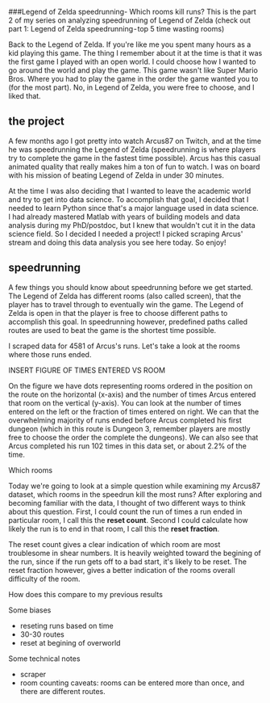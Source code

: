 ###Legend of Zelda speedrunning-  Which rooms kill runs?
This is the part 2 of my series on analyzing speedrunning of Legend of Zelda  (check out part 1: Legend of Zelda speedrunning - top 5 time wasting rooms)

Back to the Legend of Zelda.  If you're like me you spent many hours as a kid playing this game.  The thing I remember about it at the time is that it was the first game I played with an open world.  I could choose how I wanted to go around the world and play the game.  This game wasn't like Super Mario Bros. Where you had to play the game in the order the game wanted you to (for the most part).  No, in Legend of Zelda, you were free to choose, and I liked that.

## the project

A few months ago I got pretty into watch Arcus87 on Twitch, and at the time he was speedrunning the Legend of Zelda (speedrunning is where players try to complete the game in the fastest time possible).  Arcus has this casual animated quality that really makes him a ton of fun to watch.  I was on board with his mission of beating Legend of Zelda in under 30 minutes. 

At the time I was also deciding that I wanted to leave the academic world and try to get into data science.  To accomplish that goal, I decided that I needed to learn Python since that's a major language used in data science.  I had already mastered Matlab with years of building models and data analysis during my PhD/postdoc, but I knew that wouldn't cut it in the data science field.  So I decided I needed a project!  I picked scraping Arcus' stream and doing this data analysis you see here today.  So enjoy!

## speedrunning

A few things you should know about speedrunning before we get started.  The Legend of Zelda has different rooms (also called screen), that the player has to travel through to eventually win the game.  The Legend of Zelda is open in that the player is free to choose different paths to accomplish this goal.  In speedrunning however, predefined paths called routes are used to beat the game is the shortest time possible.  

I scraped data for 4581 of Arcus's runs.  Let's take a look at the rooms where those runs ended.

INSERT FIGURE OF TIMES ENTERED VS ROOM

On the figure we have dots representing rooms ordered in the position on the route on the horizontal (x-axis) and the number of times Arcus entered that room on the vertical (y-axis). You can look at the number of times entered on the left or the fraction of times entered on right.  We can that the overwhelming majority of runs ended before Arcus completed his first dungeon (which in this route is Dungeon 3, remember players are mostly free to choose the order the complete the dungeons).  We can also see that Arcus completed his run 102 times in this data set, or about 2.2% of the time.  

Which rooms

Today we're going to look at a simple question while examining my Arcus87 dataset, which rooms in the speedrun kill the most runs?  After exploring and becoming familiar with the data, I thought of two different ways to think about this question. First, I could count the run of times a run ended in particular room, I call this the **reset count**. Second I could calculate how likely the run is to end in that room, I call this the **reset fraction**.

The reset count gives a clear indication of which room are most troublesome in shear numbers.  It is heavily weighted toward the begining of the run, since if the run gets off to a bad start, it's likely to be reset.  The reset fraction however, gives a better indication of the rooms overall difficulty of the room.  


How does this compare to my previous results

Some biases
- reseting runs based on time
- 30-30 routes
- reset at begining of overworld

Some technical notes
- scraper
- room counting caveats: rooms can be entered more than once, and there are different routes.